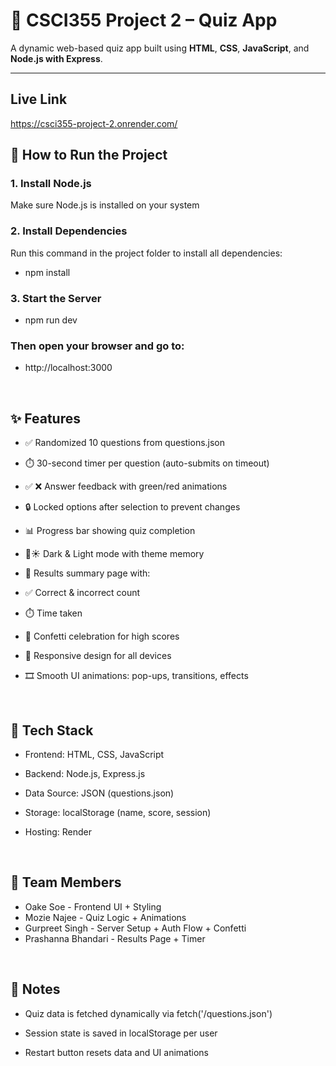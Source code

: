 # 🧠 CSCI355 Project 2 – Quiz App

A dynamic web-based quiz app built using **HTML**, **CSS**, **JavaScript**, and **Node.js with Express**.

---

## Live Link
https://csci355-project-2.onrender.com/


## 🚀 How to Run the Project

### 1. Install Node.js  
Make sure Node.js is installed on your system

### 2. Install Dependencies  
Run this command in the project folder to install all dependencies:

- npm install


### 3. Start the Server
- npm run dev

### Then open your browser and go to:
- http://localhost:3000

<br/>


## ✨ Features

- ✅ Randomized 10 questions from questions.json

- ⏱️ 30-second timer per question (auto-submits on timeout)

- ✅ ❌ Answer feedback with green/red animations

- 🔒 Locked options after selection to prevent changes

- 📊 Progress bar showing quiz completion

- 🌙☀️ Dark & Light mode with theme memory

- 🎯 Results summary page with:

- ✅ Correct & incorrect count

- ⏱️ Time taken

- 🎉 Confetti celebration for high scores

- 📱 Responsive design for all devices

- 🎞️ Smooth UI animations: pop-ups, transitions, effects

<br/>

## 📁 Tech Stack
- Frontend: HTML, CSS, JavaScript

- Backend: Node.js, Express.js

- Data Source: JSON (questions.json)

- Storage: localStorage (name, score, session)

- Hosting: Render
<br/>

## 👥 Team Members

- Oake Soe -	Frontend UI + Styling
- Mozie Najee - 	Quiz Logic + Animations
- Gurpreet Singh	- Server Setup + Auth Flow + Confetti
- Prashanna Bhandari	- Results Page  + Timer
<br/>

## 📌 Notes
- Quiz data is fetched dynamically via fetch('/questions.json')

- Session state is saved in localStorage per user

- Restart button resets data and UI animations
